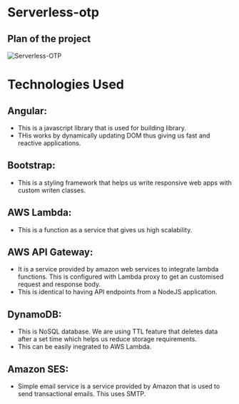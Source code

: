 ﻿# Serverless-otp
 
 ## Plan of the project
![Serverless-OTP](https://user-images.githubusercontent.com/85741790/207326881-597cdefd-9e8b-4303-bf37-f8ffdbea0da9.png)

# Technologies Used

## Angular:
- This is a javascript library that is used for building library.
- THis works by dynamically updating DOM thus giving us fast and reactive applications.

## Bootstrap:
- This is a styling framework that helps us write responsive web apps with custom writen classes.

## AWS Lambda:
- This is a function as a service that gives us high scalability.

## AWS API Gateway:
- It is a service provided by amazon web services to integrate lambda functions. This is configured with Lambda proxy to get an customised request and response body.
- This is identical to having API endpoints from a NodeJS application.

## DynamoDB:
- This is NoSQL database. We are using TTL feature that deletes data after a set time which helps us reduce storage requirements.
- This can be easily inegrated to AWS Lambda.

## Amazon SES:
- Simple email service is a service provided by Amazon that is used to send transactional emails. This uses SMTP.
